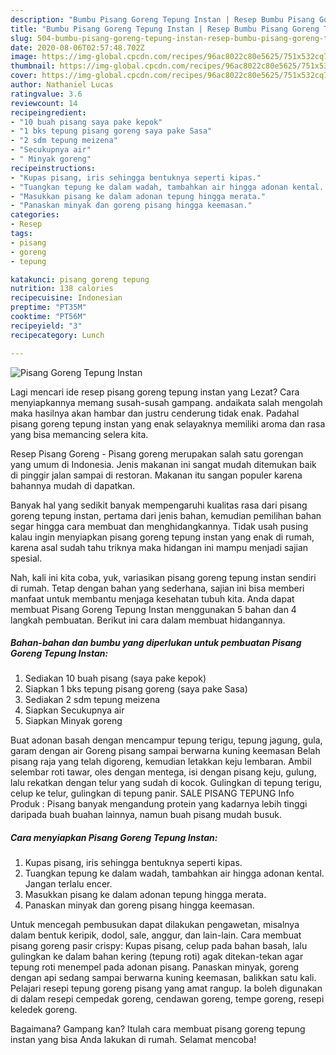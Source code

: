 ```yaml
---
description: "Bumbu Pisang Goreng Tepung Instan | Resep Bumbu Pisang Goreng Tepung Instan Yang Bisa Manjain Lidah"
title: "Bumbu Pisang Goreng Tepung Instan | Resep Bumbu Pisang Goreng Tepung Instan Yang Bisa Manjain Lidah"
slug: 504-bumbu-pisang-goreng-tepung-instan-resep-bumbu-pisang-goreng-tepung-instan-yang-bisa-manjain-lidah
date: 2020-08-06T02:57:48.702Z
image: https://img-global.cpcdn.com/recipes/96ac8022c80e5625/751x532cq70/pisang-goreng-tepung-instan-foto-resep-utama.jpg
thumbnail: https://img-global.cpcdn.com/recipes/96ac8022c80e5625/751x532cq70/pisang-goreng-tepung-instan-foto-resep-utama.jpg
cover: https://img-global.cpcdn.com/recipes/96ac8022c80e5625/751x532cq70/pisang-goreng-tepung-instan-foto-resep-utama.jpg
author: Nathaniel Lucas
ratingvalue: 3.6
reviewcount: 14
recipeingredient:
- "10 buah pisang saya pake kepok"
- "1 bks tepung pisang goreng saya pake Sasa"
- "2 sdm tepung meizena"
- "Secukupnya air"
- " Minyak goreng"
recipeinstructions:
- "Kupas pisang, iris sehingga bentuknya seperti kipas."
- "Tuangkan tepung ke dalam wadah, tambahkan air hingga adonan kental. Jangan terlalu encer."
- "Masukkan pisang ke dalam adonan tepung hingga merata."
- "Panaskan minyak dan goreng pisang hingga keemasan."
categories:
- Resep
tags:
- pisang
- goreng
- tepung

katakunci: pisang goreng tepung 
nutrition: 138 calories
recipecuisine: Indonesian
preptime: "PT35M"
cooktime: "PT56M"
recipeyield: "3"
recipecategory: Lunch

---
```



![Pisang Goreng Tepung Instan](https://img-global.cpcdn.com/recipes/96ac8022c80e5625/751x532cq70/pisang-goreng-tepung-instan-foto-resep-utama.jpg)

Lagi mencari ide resep pisang goreng tepung instan yang Lezat? Cara menyiapkannya memang susah-susah gampang. andaikata salah mengolah maka hasilnya akan hambar dan justru cenderung tidak enak. Padahal pisang goreng tepung instan yang enak selayaknya memiliki aroma dan rasa yang bisa memancing selera kita.

Resep Pisang Goreng - Pisang goreng merupakan salah satu gorengan yang umum di Indonesia. Jenis makanan ini sangat mudah ditemukan baik di pinggir jalan sampai di restoran. Makanan itu sangan populer karena bahannya mudah di dapatkan.

Banyak hal yang sedikit banyak mempengaruhi kualitas rasa dari pisang goreng tepung instan, pertama dari jenis bahan, kemudian pemilihan bahan segar hingga cara membuat dan menghidangkannya. Tidak usah pusing kalau ingin menyiapkan pisang goreng tepung instan yang enak di rumah, karena asal sudah tahu triknya maka hidangan ini mampu menjadi sajian spesial.


Nah, kali ini kita coba, yuk, variasikan pisang goreng tepung instan sendiri di rumah. Tetap dengan bahan yang sederhana, sajian ini bisa memberi manfaat untuk membantu menjaga kesehatan tubuh kita. Anda dapat membuat Pisang Goreng Tepung Instan menggunakan 5 bahan dan 4 langkah pembuatan. Berikut ini cara dalam membuat hidangannya.

<!--inarticleads1-->

##### Bahan-bahan dan bumbu yang diperlukan untuk pembuatan Pisang Goreng Tepung Instan:

1. Sediakan 10 buah pisang (saya pake kepok)
1. Siapkan 1 bks tepung pisang goreng (saya pake Sasa)
1. Sediakan 2 sdm tepung meizena
1. Siapkan Secukupnya air
1. Siapkan  Minyak goreng


Buat adonan basah dengan mencampur tepung terigu, tepung jagung, gula, garam dengan air Goreng pisang sampai berwarna kuning keemasan Belah pisang raja yang telah digoreng, kemudian letakkan keju lembaran. Ambil selembar roti tawar, oles dengan mentega, isi dengan pisang keju, gulung, lalu rekatkan dengan telur yang sudah di kocok. Gulingkan di tepung terigu, celup ke telur, gulingkan di tepung panir. SALE PISANG TEPUNG Info Produk : Pisang banyak mengandung protein yang kadarnya lebih tinggi daripada buah buahan lainnya, namun buah pisang mudah busuk. 

<!--inarticleads2-->

##### Cara menyiapkan Pisang Goreng Tepung Instan:

1. Kupas pisang, iris sehingga bentuknya seperti kipas.
1. Tuangkan tepung ke dalam wadah, tambahkan air hingga adonan kental. Jangan terlalu encer.
1. Masukkan pisang ke dalam adonan tepung hingga merata.
1. Panaskan minyak dan goreng pisang hingga keemasan.


Untuk mencegah pembusukan dapat dilakukan pengawetan, misalnya dalam bentuk keripik, dodol, sale, anggur, dan lain-lain. Cara membuat pisang goreng pasir crispy: Kupas pisang, celup pada bahan basah, lalu gulingkan ke dalam bahan kering (tepung roti) agak ditekan-tekan agar tepung roti menempel pada adonan pisang. Panaskan minyak, goreng dengan api sedang sampai berwarna kuning keemasan, balikkan satu kali. Pelajari resepi tepung goreng pisang yang amat rangup. Ia boleh digunakan di dalam resepi cempedak goreng, cendawan goreng, tempe goreng, resepi keledek goreng. 

Bagaimana? Gampang kan? Itulah cara membuat pisang goreng tepung instan yang bisa Anda lakukan di rumah. Selamat mencoba!
